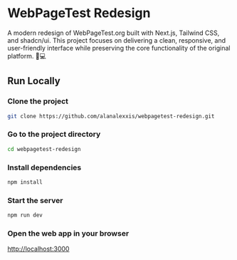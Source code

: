 # WebPageTest Redesign

A modern redesign of WebPageTest.org built with Next.js, Tailwind CSS, and shadcn/ui.
This project focuses on delivering a clean, responsive, and user-friendly interface while preserving the core functionality of the original platform. 🚀💻

## Run Locally

### Clone the project

```sh
git clone https://github.com/alanalexxis/webpagetest-redesign.git
```

### Go to the project directory

```sh
cd webpagetest-redesign
```

### Install dependencies

```sh
npm install
```

### Start the server

```sh
npm run dev
```

### Open the web app in your browser

[http://localhost:3000](http://localhost:3000)
